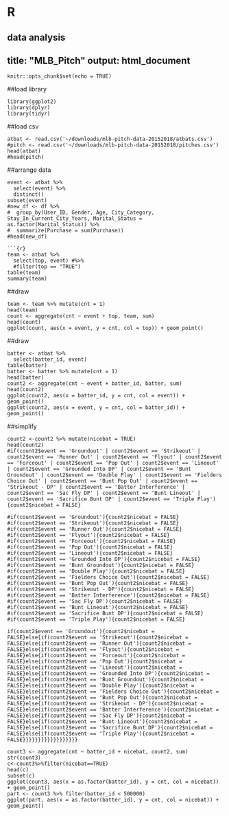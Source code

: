 # R
data analysis
---
title: "MLB_Pitch"
output: html_document
---

```{r setup, include=FALSE}
knitr::opts_chunk$set(echo = TRUE)
```

##load library
```{r libs, message=FALSE}
library(ggplot2)
library(dplyr)
library(tidyr)
```

##load csv
```{r}
atbat <- read.csv('~/downloads/mlb-pitch-data-20152018/atbats.csv')
#pitch <- read.csv('~/downloads/mlb-pitch-data-20152018/pitches.csv')
head(atbat)
#head(pitch)
```

##arrange data
```{r}
event <- atbat %>%
  select(event) %>%
  distinct()
subset(event)
#new_df <- df %>%
#  group_by(User_ID, Gender, Age, City_Category, Stay_In_Current_City_Years, Marital_Status = as.factor(Marital_Status)) %>%
#  summarize(Purchase = sum(Purchase))
#head(new_df)

```{r}
team <- atbat %>%
  select(top, event) #%>%
  #filter(top == "TRUE")
table(team)
summary(team)
```

##draw
```{r}
team <- team %>% mutate(cnt = 1)
head(team)
count <- aggregate(cnt ~ event + top, team, sum)
head(count)
ggplot(count, aes(x = event, y = cnt, col = top)) + geom_point()
```

##draw
```{r}
batter <- atbat %>%
  select(batter_id, event)
table(batter)
batter <- batter %>% mutate(cnt = 1)
head(batter)
count2 <- aggregate(cnt ~ event + batter_id, batter, sum)
head(count2)
ggplot(count2, aes(x = batter_id, y = cnt, col = event)) + geom_point()
ggplot(count2, aes(x = event, y = cnt, col = batter_id)) + geom_point()
```

##simplify
```{r}
count2 <-count2 %>% mutate(nicebat = TRUE)
head(count2)
#if(count2$event == 'Groundout' | count2$event == 'Strikeout' | count2$event == 'Runner Out' | count2$event == 'Flyout' | count2$event == 'Forceout' | count2$event == 'Pop Out' | count2$event == 'Lineout' | count2$event == 'Grounded Into DP' | count2$event == 'Bunt Groundout' | count2$event == 'Double Play' | count2$event == 'Fielders Choice Out' | count2$event == 'Bunt Pop Out' | count2$event == 'Strikeout - DP' | count2$event == 'Batter Interference' | count2$event == 'Sac Fly DP' | count2$event == 'Bunt Lineout' | count2$event == 'Sacrifice Bunt DP' | count2$event == 'Triple Play'){count2$nicebat = FALSE}

#if(count2$event == 'Groundout'){count2$nicebat = FALSE}
#if(count2$event == 'Strikeout'){count2$nicebat = FALSE}
#if(count2$event == 'Runner Out'){count2$nicebat = FALSE}
#if(count2$event == 'Flyout'){count2$nicebat = FALSE}
#if(count2$event == 'Forceout'){count2$nicebat = FALSE}
#if(count2$event == 'Pop Out'){count2$nicebat = FALSE}
#if(count2$event == 'Lineout'){count2$nicebat = FALSE}
#if(count2$event == 'Grounded Into DP'){count2$nicebat = FALSE}
#if(count2$event == 'Bunt Groundout'){count2$nicebat = FALSE}
#if(count2$event == 'Double Play'){count2$nicebat = FALSE}
#if(count2$event == 'Fielders Choice Out'){count2$nicebat = FALSE}
#if(count2$event == 'Bunt Pop Out'){count2$nicebat = FALSE}
#if(count2$event == 'Strikeout - DP'){count2$nicebat = FALSE}
#if(count2$event == 'Batter Interference'){count2$nicebat = FALSE}
#if(count2$event == 'Sac Fly DP'){count2$nicebat = FALSE}
#if(count2$event == 'Bunt Lineout'){count2$nicebat = FALSE}
#if(count2$event == 'Sacrifice Bunt DP'){count2$nicebat = FALSE}
#if(count2$event == 'Triple Play'){count2$nicebat = FALSE}

if(count2$event == 'Groundout'){count2$nicebat = FALSE}else{if(count2$event == 'Strikeout'){count2$nicebat = FALSE}else{if(count2$event == 'Runner Out'){count2$nicebat = FALSE}else{if(count2$event == 'Flyout'){count2$nicebat = FALSE}else{if(count2$event == 'Forceout'){count2$nicebat = FALSE}else{if(count2$event == 'Pop Out'){count2$nicebat = FALSE}else{if(count2$event == 'Lineout'){count2$nicebat = FALSE}else{if(count2$event == 'Grounded Into DP'){count2$nicebat = FALSE}else{if(count2$event == 'Bunt Groundout'){count2$nicebat = FALSE}else{if(count2$event == 'Double Play'){count2$nicebat = FALSE}else{if(count2$event == 'Fielders Choice Out'){count2$nicebat = FALSE}else{if(count2$event == 'Bunt Pop Out'){count2$nicebat = FALSE}else{if(count2$event == 'Strikeout - DP'){count2$nicebat = FALSE}else{if(count2$event == 'Batter Interference'){count2$nicebat = FALSE}else{if(count2$event == 'Sac Fly DP'){count2$nicebat = FALSE}else{if(count2$event == 'Bunt Lineout'){count2$nicebat = FALSE}else{if(count2$event == 'Sacrifice Bunt DP'){count2$nicebat = FALSE}else{if(count2$event == 'Triple Play'){count2$nicebat = FALSE}}}}}}}}}}}}}}}}}}

count3 <- aggregate(cnt ~ batter_id + nicebat, count2, sum)
str(count3)
c<-count3%>%filter(nicebat==TRUE)
head(c)
subset(c)
ggplot(count3, aes(x = as.factor(batter_id), y = cnt, col = nicebat)) + geom_point()
part <- count3 %>% filter(batter_id < 500000)
ggplot(part, aes(x = as.factor(batter_id), y = cnt, col = nicebat)) + geom_point()
```
